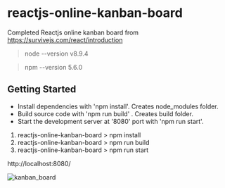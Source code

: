 # reactjs-online-kanban-board
Completed Reactjs online kanban board from https://survivejs.com/react/introduction

> node --version
v8.9.4

> npm --version
5.6.0

## Getting Started

- Install dependencies with 'npm install'. Creates node_modules folder.
- Build source code with 'npm run build' . Creates build folder.
- Start the development server at '8080' port with 'npm run start'. 

1. reactjs-online-kanban-board > npm install 
2. reactjs-online-kanban-board > npm run build
3. reactjs-online-kanban-board > npm run start


http://localhost:8080/


![kanban_board](https://user-images.githubusercontent.com/147615/40277741-1042ed7e-5c2d-11e8-932d-2a7fc29c0cfd.png)
